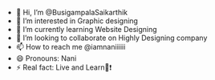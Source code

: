 - 👋 Hi, I’m @BusigampalaSaikarthik
- 👀 I’m interested in Graphic designing 
- 🌱 I’m currently learning Website Designing
- 💞️ I’m looking to collaborate on Highly Designing company 
- 📫 How to reach me @iamnaniiiiii
- 😄 Pronouns: Nani
- ⚡ Real fact: Live and Learn🌊❗

<!---
Busigampala Saikarthik/Busigampala Saikarthik is a ✨ special ✨ repository because its `README.md` (this file) appears on your GitHub profile.
You can click the Preview link to take a look at your changes.
--->
